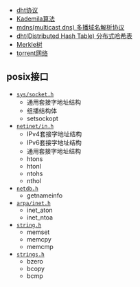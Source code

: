 - [dht协议](dht.md)
- [Kademila算法](kad.md)
- [mdns(multicast dns) 多播域名解析协议](mdns.md)
- [dht(Distributed Hash Table) 分布式哈希表](dht.md)
- [Merkle树](merkle.md)
- [torrent网络](torrent.md)



## posix接口

- [`sys/socket.h`](POSIX/sys_socket.md)
  - 通用套接字地址结构
  - 组播结构体
  - setsockopt
- [`netinet/in.h`](POSIX/netinet_in.md)
  - IPv4套接字地址结构
  - IPv6套接字地址结构
  - 通用套接字地址结构
  - htons
  - htonl
  - ntohs
  - nthol
- [`netdb.h`](POSIX/netdb.md)
    - getnameinfo
- [`arpa/inet.h`](POSIX/arpa_inet.md)
    - inet_aton
    - inet_ntoa
- [`string.h`](POSIX/string.md)
    - memset
    - memcpy
    - memcmp
- [`strings.h`](POSIX/strings.md)
    - bzero
    - bcopy
    - bcmp


